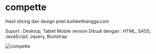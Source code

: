 # compette
Hasil slicing dari design pixel.buildwithangga.com

Suport : Desktop, Tablet Mobile version
Dibuat dengan : HTML, SASS, JavaScript, Jquery, Bootstrap

![compette](https://user-images.githubusercontent.com/60416437/107106830-2dd4c500-6860-11eb-880e-bcfbab66dfc2.png)
